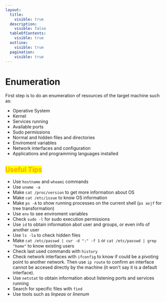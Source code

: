 ```yaml
---
layout:
  title:
    visible: true
  description:
    visible: false
  tableOfContents:
    visible: true
  outline:
    visible: true
  pagination:
    visible: true
---
```


# Enumeration

First step is to do an enumeration of resources of the target machine such as:&#x20;

* Operative System
* Kernel
* Services running
* Available ports
* Sudo permissions
* Normal and hidden files and directories
* Enviroment variables
* Network interfaces and configuration
* Applications and programming languages installed

## <mark style="color:orange;">Useful Tips</mark>

* Use `hostname` and `whoami` commands
* Use `uname -a`
* Make `cat /proc/version` to get more information about OS
* Make `cat /etc/issue` to know OS information
* Make `ps -A` to show running processes on the current shell (`ps axjf` for tree transformation)
* Use `env` to see enviroment variables
* Check `sudo -l`  for sudo execution permissions
* Use `id` to obtain information abot user and groups, or even info of another user
* Use `ls -la` to check hidden files
* Make `cat /etc/passwd | cur -d ":" -f 1` or `cat /etc/passwd | grep "home"` to know existing users&#x20;
* Check last used commands with `history`
* Check network interfaces with `ifconfig` to know if could be a pivoting point to another network. Then use `ip route` to confirm an interface cannot be accesed directly by the machine (it won't say it is a default interface).
* Use `netstat` to obtain information about listening ports and services running
* Search for specific files with `find`
* Use tools such as _linpeas_ or _linenum_

